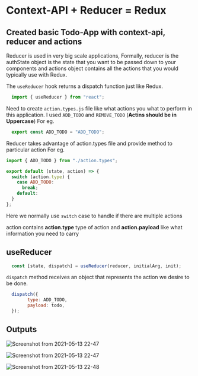 # Context-API + Reducer = **Redux**

## Created basic **Todo-App** with context-api, reducer and actions

Reducer is used in very big scale applications, Formally, reducer is the authState object is the state that you want to be passed down to your components and actions object contains all the actions that you would typically use with Redux.

The `useReducer` hook returns a dispatch function just like Redux.
```javaScript
  import { useReducer } from "react";
```

Need to create `action.types.js` file like what actions you what to perform in this application. I used `ADD_TODO` and `REMOVE_TODO` (**Actins should be in Uppercase**)
For eg.  
```javaScript
  export const ADD_TODO = "ADD_TODO";
```

Reducer takes advantage of action.types file and provide method to particular action
For eg.
```javaScript
import { ADD_TODO } from "./action.types";

export default (state, action) => {
  switch (action.type) {
    case ADD_TODO:
      break;
    default:
  }
};
```

Here we normally use `switch` case to handle if there are multiple actions 

action contains **action.type** type of action and **action.payload** like what information you need to carry

## useReducer
```javaScript
  const [state, dispatch] = useReducer(reducer, initialArg, init);
```

`dispatch` method receives an object that represents the action we desire to be done.
```javaScript
  dispatch({
        type: ADD_TODO,
        payload: todo,
  });
```

## Outputs
![Screenshot from 2021-05-13 22-47](https://user-images.githubusercontent.com/56266493/118169998-3a604f00-b447-11eb-9393-7594ff3723f8.png)


![Screenshot from 2021-05-13 22-47](https://user-images.githubusercontent.com/56266493/118170071-5237d300-b447-11eb-9216-6484572120fa.png)


![Screenshot from 2021-05-13 22-48](https://user-images.githubusercontent.com/56266493/118170130-5f54c200-b447-11eb-89f7-5af30c7f5c27.png)






